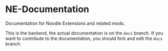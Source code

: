 # NE-Documentation
Documentation for Noodle Extensions and related mods.

This is the backend, the actual documentation is on the `docs` branch. If you want to contribute to the documentation, you should fork and edit the `docs` branch.
